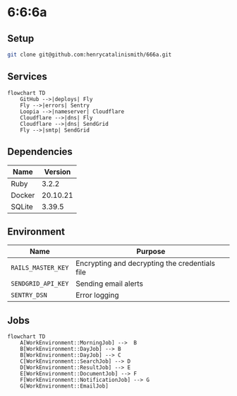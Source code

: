 # 6:6:6a

## Setup

```bash
git clone git@github.com:henrycatalinismith/666a.git
```

## Services

```mermaid
flowchart TD
    GitHub -->|deploys| Fly
    Fly -->|errors| Sentry
    Loopia -->|nameserver| Cloudflare
    Cloudflare -->|dns| Fly
    Cloudflare -->|dns| SendGrid
    Fly -->|smtp| SendGrid
```

## Dependencies

| Name   | Version  |
|--------|----------|
| Ruby   | 3.2.2    |
| Docker | 20.10.21 |
| SQLite | 3.39.5   |

## Environment

| Name               | Purpose                                        |
|--------------------|------------------------------------------------|
| `RAILS_MASTER_KEY` | Encrypting and decrypting the credentials file |
| `SENDGRID_API_KEY` | Sending email alerts                           |
| `SENTRY_DSN`       | Error logging                                  |

## Jobs

```mermaid
flowchart TD
    A[WorkEnvironment::MorningJob] -->  B
    B[WorkEnvironment::DayJob] --> B
    B[WorkEnvironment::DayJob] --> C
    C[WorkEnvironment::SearchJob] --> D
    D[WorkEnvironment::ResultJob] --> E
    E[WorkEnvironment::DocumentJob] --> F
    F[WorkEnvironment::NotificationJob] --> G
    G[WorkEnvironment::EmailJob]
```

